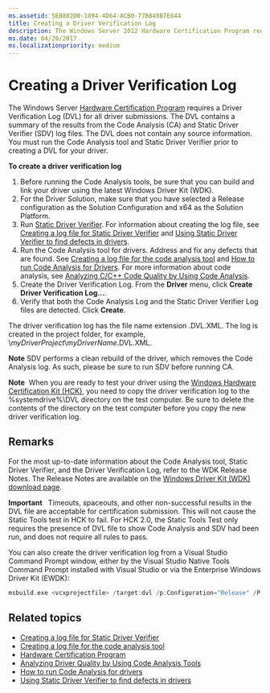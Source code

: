 ```yaml
---
ms.assetid: 5EB802D0-1894-4D64-ACB0-77B848B7E644
title: Creating a Driver Verification Log
description: The Windows Server 2012 Hardware Certification Program requires a Driver Verification Log (DVL) for all applicable driver submissions.
ms.date: 04/20/2017
ms.localizationpriority: medium
---
```


# Creating a Driver Verification Log

The Windows Server [Hardware Certification Program](https://docs.microsoft.com/en-us/windows-hardware/design/compatibility/) requires a Driver Verification Log (DVL) for all driver submissions. The DVL contains a summary of the results from the Code Analysis (CA) and Static Driver Verifier (SDV) log files. The DVL does not contain any source information. You must run the Code Analysis tool and Static Driver Verifier prior to creating a DVL for your driver.

**To create a driver verification log**

1.  Before running the Code Analysis tools, be sure that you can build and link your driver using the latest Windows Driver Kit (WDK).
2.  For the Driver Solution, make sure that you have selected a Release configuration as the Solution Configuration and x64 as the Solution Platform.
3.  Run [Static Driver Verifier](https://docs.microsoft.com/windows-hardware/drivers/devtest/static-driver-verifier). For information about creating the log file, see [Creating a log file for Static Driver Verifier](creating-a-log-file-for-static-driver-verifier.md) and [Using Static Driver Verifier to find defects in drivers](https://docs.microsoft.com/windows-hardware/drivers/devtest/using-static-driver-verifier-to-find-defects-in-drivers).
4.  Run the Code Analysis tool for drivers. Address and fix any defects that are found. See [Creating a log file for the code analysis tool](creating-a-log-file-for-the-code-analysis-tool.md) and [How to run Code Analysis for Drivers](https://docs.microsoft.com/windows-hardware/drivers/devtest/how-to-run-code-analysis-for-drivers). For more information about code analysis, see [Analyzing C/C++ Code Quality by Using Code Analysis](https://go.microsoft.com/fwlink/p/?linkid=226836).
5.  Create the Driver Verification Log. From the **Driver** menu, click **Create Driver Verification Log...**.
6.  Verify that both the Code Analysis Log and the Static Driver Verifier Log files are detected. Click **Create**.

The driver verification log has the file name extension .DVL.XML. The log is created in the project folder, for example, \\*myDriverProject*\\*myDriverName*.DVL.XML.

**Note**  SDV performs a clean rebuild of the driver, which removes the Code Analysis log.  As such, please be sure to run SDV before running CA.

**Note**  When you are ready to test your driver using the [Windows Hardware Certification Kit (HCK)](https://go.microsoft.com/fwlink/p/?linkid=254893), you need to copy the driver verification log to the %systemdrive%\\DVL directory on the test computer. Be sure to delete the contents of the directory on the test computer before you copy the new driver verification log.

 

## <span id="Remarks"></span><span id="remarks"></span><span id="REMARKS"></span>Remarks


For the most up-to-date information about the Code Analysis tool, Static Driver Verifier, and the Driver Verification Log, refer to the WDK Release Notes. The Release Notes are available on the [Windows Driver Kit (WDK) download page](https://go.microsoft.com/fwlink/p/?linkid=254897).

**Important**   Timeouts, spaceouts, and other non-successful results in the DVL file are acceptable for certification submission. This will not cause the Static Tools test in HCK to fail. For HCK 2.0, the Static Tools Test only requires the presence of DVL file to show Code Analysis and SDV had been run, and does not require all rules to pass.

 

You can also create the driver verification log from a Visual Studio Command Prompt window, either by the Visual Studio Native Tools Command Prompt installed with Visual Studio or via the Enterprise Windows Driver Kit (EWDK):

```cpp
msbuild.exe <vcxprojectfile> /target:dvl /p:Configuration="Release" /P:Platform=x64
```

## <span id="related_topics"></span>Related topics


* [Creating a log file for Static Driver Verifier](creating-a-log-file-for-static-driver-verifier.md)
* [Creating a log file for the code analysis tool](creating-a-log-file-for-the-code-analysis-tool.md)
* [Hardware Certification Program](https://go.microsoft.com/fwlink/p/?linkid=227016)
* [Analyzing Driver Quality by Using Code Analysis Tools](analyzing-driver-quality-by-using-code-analysis-tools.md)
* [How to run Code Analysis for drivers](https://docs.microsoft.com/windows-hardware/drivers/devtest/how-to-run-code-analysis-for-drivers)
* [Using Static Driver Verifier to find defects in drivers](https://docs.microsoft.com/windows-hardware/drivers/devtest/using-static-driver-verifier-to-find-defects-in-drivers)
 

 






